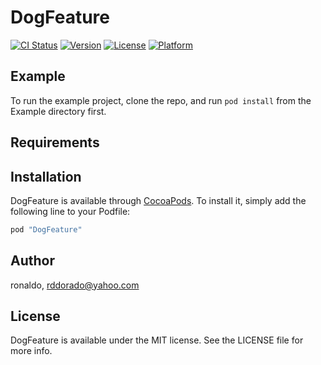 # DogFeature

[![CI Status](http://img.shields.io/travis/ronaldo/DogFeature.svg?style=flat)](https://travis-ci.org/ronaldo/DogFeature)
[![Version](https://img.shields.io/cocoapods/v/DogFeature.svg?style=flat)](http://cocoapods.org/pods/DogFeature)
[![License](https://img.shields.io/cocoapods/l/DogFeature.svg?style=flat)](http://cocoapods.org/pods/DogFeature)
[![Platform](https://img.shields.io/cocoapods/p/DogFeature.svg?style=flat)](http://cocoapods.org/pods/DogFeature)

## Example

To run the example project, clone the repo, and run `pod install` from the Example directory first.

## Requirements

## Installation

DogFeature is available through [CocoaPods](http://cocoapods.org). To install
it, simply add the following line to your Podfile:

```ruby
pod "DogFeature"
```

## Author

ronaldo, rddorado@yahoo.com

## License

DogFeature is available under the MIT license. See the LICENSE file for more info.
